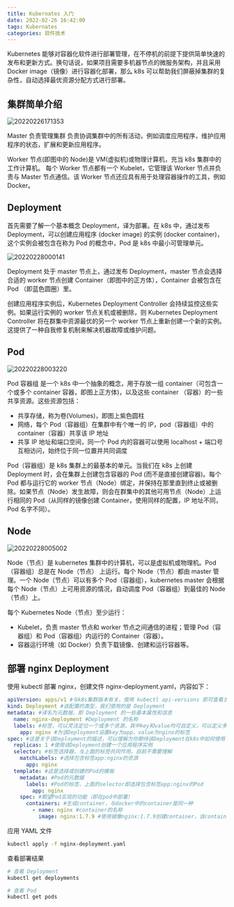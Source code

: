 ```yaml
---
title: Kubernates 入门
date: 2022-02-26 16:42:00
tags: Kubernates
categories: 软件技术
---
```


Kubernetes 能够对容器化软件进行部署管理，在不停机的前提下提供简单快速的发布和更新方式。换句话说，如果项目需要多机器节点的微服务架构，并且采用 Docker image（镜像）进行容器化部署，那么 k8s 可以帮助我们屏蔽掉集群的复杂性，自动选择最优资源分配方式进行部署。

## 集群简单介绍

![20220226171353](https://cdn.jsdelivr.net/gh/goldsubmarine/cdn@master/blog/20220226171353.png)

Master 负责管理集群 负责协调集群中的所有活动，例如调度应用程序，维护应用程序的状态，扩展和更新应用程序。

Worker 节点(即图中的 Node)是 VM(虚拟机)或物理计算机，充当 k8s 集群中的工作计算机。 每个 Worker 节点都有一个 Kubelet，它管理该 Worker 节点并负责与 Master 节点通信。该 Worker 节点还应具有用于处理容器操作的工具，例如 Docker。

## Deployment

首先需要了解一个基本概念 Deployment，译为部署。在 k8s 中，通过发布 Deployment，可以创建应用程序 (docker image) 的实例 (docker container)，这个实例会被包含在称为 Pod 的概念中，Pod 是 k8s 中最小可管理单元。

![20220228000141](https://cdn.jsdelivr.net/gh/goldsubmarine/cdn@master/blog/20220228000141.png)

Deployment 处于 master 节点上，通过发布 Deployment，master 节点会选择合适的 worker 节点创建 Container（即图中的正方体），Container 会被包含在 Pod （即蓝色圆圈）里。

创建应用程序实例后，Kubernetes Deployment Controller 会持续监控这些实例。如果运行实例的 worker 节点关机或被删除，则 Kubernetes Deployment Controller 将在群集中资源最优的另一个 worker 节点上重新创建一个新的实例。这提供了一种自我修复机制来解决机器故障或维护问题。

## Pod

![20220228003220](https://cdn.jsdelivr.net/gh/goldsubmarine/cdn@master/blog/20220228003220.png)

Pod 容器组 是一个 k8s 中一个抽象的概念，用于存放一组 container（可包含一个或多个 container 容器，即图上正方体)，以及这些 container （容器）的一些共享资源。这些资源包括：

- 共享存储，称为卷(Volumes)，即图上紫色圆柱
- 网络，每个 Pod（容器组）在集群中有个唯一的 IP，pod（容器组）中的 container（容器）共享该 IP 地址
- 共享 IP 地址和端口空间，同一个 Pod 内的容器可以使用 localhost + 端口号互相访问，始终位于同一位置并共同调度

Pod（容器组）是 k8s 集群上的最基本的单元。当我们在 k8s 上创建 Deployment 时，会在集群上创建包含容器的 Pod (而不是直接创建容器)。每个 Pod 都与运行它的 worker 节点（Node）绑定，并保持在那里直到终止或被删除。如果节点（Node）发生故障，则会在群集中的其他可用节点（Node）上运行相同的 Pod（从同样的镜像创建 Container，使用同样的配置，IP 地址不同，Pod 名字不同）。

## Node

![20220228005002](https://cdn.jsdelivr.net/gh/goldsubmarine/cdn@master/blog/20220228005002.png)

Node（节点）是 kubernetes 集群中的计算机，可以是虚拟机或物理机。Pod（容器组）总是在 Node（节点） 上运行。每个 Node（节点）都由 master 管理。一个 Node（节点）可以有多个 Pod（容器组），kubernetes master 会根据每个 Node（节点）上可用资源的情况，自动调度 Pod（容器组）到最佳的 Node（节点）上。

每个 Kubernetes Node（节点）至少运行：

- Kubelet，负责 master 节点和 worker 节点之间通信的进程；管理 Pod（容器组）和 Pod（容器组）内运行的 Container（容器）。
- 容器运行环境（如 Docker）负责下载镜像、创建和运行容器等。

## 部署 nginx Deployment

使用 kubectl 部署 nginx，创建文件 nginx-deployment.yaml，内容如下：

```yml
apiVersion: apps/v1 #与k8s集群版本有关，使用 kubectl api-versions 即可查看当前集群支持的版本
kind: Deployment #该配置的类型，我们使用的是 Deployment
metadata: #译名为元数据，即 Deployment 的一些基本属性和信息
  name: nginx-deployment #Deployment 的名称
  labels: #标签，可以灵活定位一个或多个资源，其中key和value均可自定义，可以定义多组，目前不需要理解
    app: nginx #为该Deployment设置key为app，value为nginx的标签
spec: #这是关于该Deployment的描述，可以理解为你期待该Deployment在k8s中如何使用
  replicas: 1 #使用该Deployment创建一个应用程序实例
  selector: #标签选择器，与上面的标签共同作用，目前不需要理解
    matchLabels: #选择包含标签app:nginx的资源
      app: nginx
  template: #这是选择或创建的Pod的模板
    metadata: #Pod的元数据
      labels: #Pod的标签，上面的selector即选择包含标签app:nginx的Pod
        app: nginx
    spec: #期望Pod实现的功能（即在pod中部署）
      containers: #生成container，与docker中的container是同一种
        - name: nginx #container的名称
          image: nginx:1.7.9 #使用镜像nginx:1.7.9创建container，该container默认80端口可访问
```

应用 YAML 文件

```bash
kubectl apply -f nginx-deployment.yaml
```

查看部署结果

```bash
# 查看 Deployment
kubectl get deployments

# 查看 Pod
kubectl get pods
```
